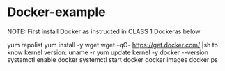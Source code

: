 # Docker-example


NOTE: First install Docker as instructed in CLASS 1 Dockeras below

yum repolist
yum install -y wget
wget -qO- https://get.docker.com/ |sh
to know kernel version: uname -r 
yum update kernel -y
docker --version
systemctl enable docker
systemctl start docker
docker images
docker ps 
